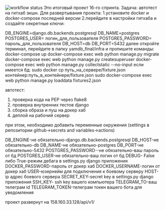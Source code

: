 ![workflow status](https://github.com/teacea/yamdb_final/actions/workflows/yamdb_workflow.yml/badge.svg)
Это итоговый проект 16-го спринта.
Задача: автотест на гитхаб экшн.
Для развертывания проекта:
1.установите docker и docker-compose последней версии
2.перейдите в настройки гитхаба и создайте секретные ключи:

DB_ENGINE=django.db.backends.postgresql
DB_NAME=postgres 
POSTGRES_USER= логин_для_пользователя
POSTGRES_PASSWORD= пароль_для_пользователя
DB_HOST=db
DB_PORT=5432
далее откройте терминал, перейдите в папку yamdb_final/infra и пропишите команды:
docker-compose up
docker-compose exec web python manage.py migrate
docker-compose exec web python manage.py createsuperuser
docker-compose exec web python manage.py collectstatic --no-input 
если имеется бд:
sudo docker cp путь_на_сервере/fixture.json контейнер:путь_в_контейнере/fixture.json
sudo docker-compose exec web python manage.py loaddata fixtures2.json


автотест:
1) проверка кода на PEP через flake8
2) проверка внутренних тестов django
3) сборка образа и пуш на докер хаб
4) деплой на рабочий сервер

при этом, необходимо добавить переменные окружения (settings в репозитории github->secrets and variables->actions)

DB_ENGINE-не обязательно-django.db.backends.postgresql
DB_HOST-не обязательно-db
DB_NAME-не обязательно-postgres
DB_PORT-не обязательно-5432
POSTGRES_PASSWORD--не обязательно-ваш пароль от бд
POSTGRES_USER-не обязательно-ваш логин от бд
DEBUG- False либо True-режим дебага в settings.py django приложения
DOCKER_PASSWORD-пароль от докер хаб
DOCKER_USERNAME-логин от докер хаб
USER-юзернейм для подключения к боевому серверу
HOST-ip адрес боевого сервера
SECRET_KEY-secret key в settings.py django приложения
SSH_KEY- ssh key вашего компьютера
TELEGRAM_TO-ваш телеграм id
TELEGRAM_TOKEN-телеграм токен вашего бота для уведомления


проект развернут на 158.160.33.128/api/v1/

